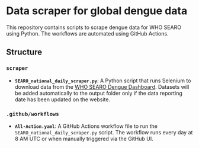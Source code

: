 # Data scraper for global dengue data
This repository contains scripts to scrape dengue data for WHO SEARO using Python. The workflows are automated using GitHub Actions.

## Structure
### `scraper`
- **`SEARO_national_daily_scraper.py`**: A Python script that runs Selenium to download data from the [WHO SEARO Dengue Dashboard](https://searo-cds-dashboard.shinyapps.io/searo-dengue-dashboard/#). Datasets will be added automatically to the output folder only if the data reporting date has been updated on the website. 

### `.github/workflows`
- **`All-Action.yaml`**: A GitHub Actions workflow file to run the `SEARO_national_daily_scraper.py` script. The workflow runs every day at 8 AM UTC or when manually triggered via the GitHub UI.

